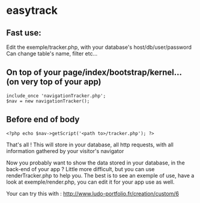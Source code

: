 easytrack
=========

Fast use:
-----------
Edit the exemple/tracker.php, with your database's host/db/user/password
Can change table's name, filter etc...

On top of your page/index/bootstrap/kernel... (on very top of your app)
-----------

    include_once 'navigationTracker.php';
    $nav = new navigationTracker();

Before end of body
-----------

    <?php echo $nav->getScript('<path to>/tracker.php'); ?>

That's all !
This will store in your database, all http requests, with all information gathered by your visitor's navigator


Now you probably want to show the data stored in your database, in the back-end of your app ?
Little more difficult, but you can use renderTracker.php to help you.
The best is to see an exemple of use, have a look at exemple/render.php, you can edit it for your app use as well.

Your can try this with :
http://www.ludo-portfolio.fr/creation/custom/6
